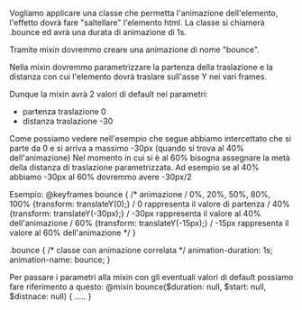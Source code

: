 Vogliamo applicare una classe che permetta l'animazione dell'elemento, l'effetto dovrà fare "saltellare" l'elemento html.
La classe si chiamerà .bounce ed avrà una durata di animazione di 1s.

Tramite mixin dovremmo creare una animazione di nome "bounce".

Nella mixin dovremmo parametrizzare la partenza della traslazione e la distanza con cui l'elemento dovrà traslare sull'asse Y nei vari frames.

Dunque la mixin avrà 2 valori di default nei parametri:
- partenza traslazione 0
- distanza traslazione -30

Come possiamo vedere nell'esempio che segue abbiamo intercettato che si parte da 0 e si arriva a massimo -30px (quando si trova al 40% dell'animazione) Nel momento in cui si è al 60% bisogna assegnare la metà della distanza di traslazione parametrizzata. Ad esempio se al 40% abbiamo -30px al 60% dovremmo avere -30px/2

Esempio: @keyframes bounce { /* animazione / 0%, 20%, 50%, 80%, 100% {transform: translateY(0);} / 0 rappresenta il valore di partenza / 40% {transform: translateY(-30px);} / -30px rappresenta il valore al 40% dell'animazione / 60% {transform: translateY(-15px);} / -15px rappresenta il valore al 60% dell'animazione */ }

.bounce { /* classe con animazione correlata */ animation-duration: 1s; animation-name: bounce; }


Per passare i parametri alla mixin con gli eventuali valori di default possiamo fare riferimento a questo: @mixin bounce($duration: null, $start: null, $distnace: null) { ..... }